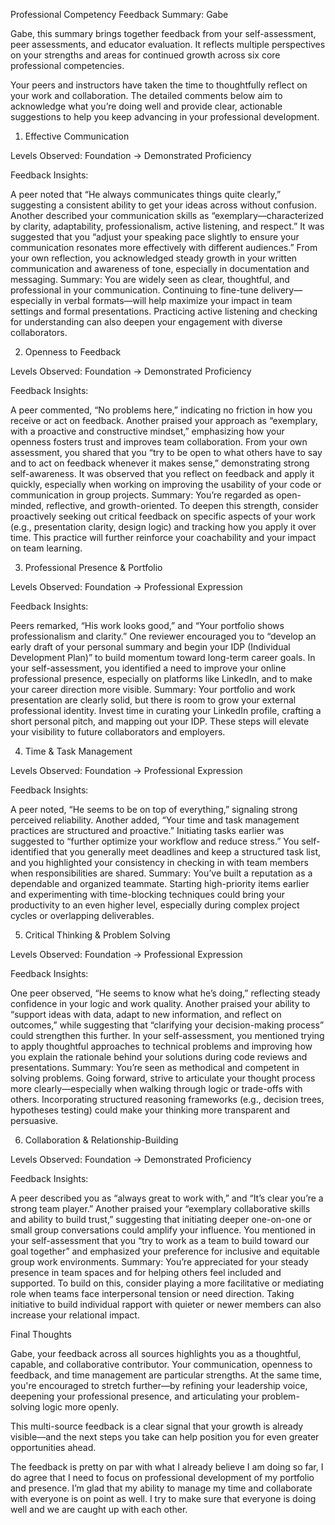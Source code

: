 Professional Competency Feedback Summary: Gabe 

Gabe, this summary brings together feedback from your self-assessment, peer assessments, and educator evaluation. It reflects multiple perspectives on your strengths and areas for continued growth across six core professional competencies. 

Your peers and instructors have taken the time to thoughtfully reflect on your work and collaboration. The detailed comments below aim to acknowledge what you’re doing well and provide clear, actionable suggestions to help you keep advancing in your professional development. 

1. Effective Communication 

Levels Observed: Foundation → Demonstrated Proficiency 

Feedback Insights: 

A peer noted that “He always communicates things quite clearly,” suggesting a consistent ability to get your ideas across without confusion. 
Another described your communication skills as “exemplary—characterized by clarity, adaptability, professionalism, active listening, and respect.” 
It was suggested that you “adjust your speaking pace slightly to ensure your communication resonates more effectively with different audiences.” 
From your own reflection, you acknowledged steady growth in your written communication and awareness of tone, especially in documentation and messaging. 
Summary: You are widely seen as clear, thoughtful, and professional in your communication. Continuing to fine-tune delivery—especially in verbal formats—will help maximize your impact in team settings and formal presentations. Practicing active listening and checking for understanding can also deepen your engagement with diverse collaborators. 

 

2. Openness to Feedback 

Levels Observed: Foundation → Demonstrated Proficiency 

Feedback Insights: 

A peer commented, “No problems here,” indicating no friction in how you receive or act on feedback. 
Another praised your approach as “exemplary, with a proactive and constructive mindset,” emphasizing how your openness fosters trust and improves team collaboration. 
From your own assessment, you shared that you “try to be open to what others have to say and to act on feedback whenever it makes sense,” demonstrating strong self-awareness. 
It was observed that you reflect on feedback and apply it quickly, especially when working on improving the usability of your code or communication in group projects. 
Summary: You’re regarded as open-minded, reflective, and growth-oriented. To deepen this strength, consider proactively seeking out critical feedback on specific aspects of your work (e.g., presentation clarity, design logic) and tracking how you apply it over time. This practice will further reinforce your coachability and your impact on team learning. 

 

3. Professional Presence & Portfolio 

Levels Observed: Foundation → Professional Expression 

Feedback Insights: 

Peers remarked, “His work looks good,” and “Your portfolio shows professionalism and clarity.” 
One reviewer encouraged you to “develop an early draft of your personal summary and begin your IDP (Individual Development Plan)” to build momentum toward long-term career goals. 
In your self-assessment, you identified a need to improve your online professional presence, especially on platforms like LinkedIn, and to make your career direction more visible. 
Summary: Your portfolio and work presentation are clearly solid, but there is room to grow your external professional identity. Invest time in curating your LinkedIn profile, crafting a short personal pitch, and mapping out your IDP. These steps will elevate your visibility to future collaborators and employers. 

 

4. Time & Task Management 

Levels Observed: Foundation → Professional Expression 

Feedback Insights: 

A peer noted, “He seems to be on top of everything,” signaling strong perceived reliability. 
Another added, “Your time and task management practices are structured and proactive.” Initiating tasks earlier was suggested to “further optimize your workflow and reduce stress.” 
You self-identified that you generally meet deadlines and keep a structured task list, and you highlighted your consistency in checking in with team members when responsibilities are shared. 
Summary: You’ve built a reputation as a dependable and organized teammate. Starting high-priority items earlier and experimenting with time-blocking techniques could bring your productivity to an even higher level, especially during complex project cycles or overlapping deliverables. 

 

5. Critical Thinking & Problem Solving 

Levels Observed: Foundation → Professional Expression 

Feedback Insights: 

One peer observed, “He seems to know what he’s doing,” reflecting steady confidence in your logic and work quality. 
Another praised your ability to “support ideas with data, adapt to new information, and reflect on outcomes,” while suggesting that “clarifying your decision-making process” could strengthen this further. 
In your self-assessment, you mentioned trying to apply thoughtful approaches to technical problems and improving how you explain the rationale behind your solutions during code reviews and presentations. 
Summary: You’re seen as methodical and competent in solving problems. Going forward, strive to articulate your thought process more clearly—especially when walking through logic or trade-offs with others. Incorporating structured reasoning frameworks (e.g., decision trees, hypotheses testing) could make your thinking more transparent and persuasive. 

 

6. Collaboration & Relationship-Building 

Levels Observed: Foundation → Demonstrated Proficiency 

Feedback Insights: 

A peer described you as “always great to work with,” and “It’s clear you’re a strong team player.” 
Another praised your “exemplary collaborative skills and ability to build trust,” suggesting that initiating deeper one-on-one or small group conversations could amplify your influence. 
You mentioned in your self-assessment that you “try to work as a team to build toward our goal together” and emphasized your preference for inclusive and equitable group work environments. 
Summary: You’re appreciated for your steady presence in team spaces and for helping others feel included and supported. To build on this, consider playing a more facilitative or mediating role when teams face interpersonal tension or need direction. Taking initiative to build individual rapport with quieter or newer members can also increase your relational impact. 

 

Final Thoughts 

Gabe, your feedback across all sources highlights you as a thoughtful, capable, and collaborative contributor. Your communication, openness to feedback, and time management are particular strengths. At the same time, you're encouraged to stretch further—by refining your leadership voice, deepening your professional presence, and articulating your problem-solving logic more openly. 

This multi-source feedback is a clear signal that your growth is already visible—and the next steps you take can help position you for even greater opportunities ahead. 

 

 

The feedback is pretty on par with what I already believe I am doing so far, I do agree that I need to focus on professional development of my portfolio and presence. I’m glad that my ability to manage my time and collaborate with everyone is on point as well. I try to make sure that everyone is doing well and we are caught up with each other.  

 